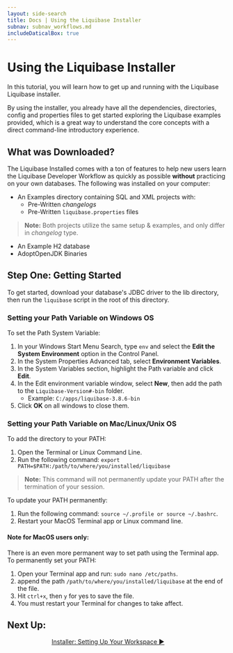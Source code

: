 ```yaml
---
layout: side-search
title: Docs | Using the Liquibase Installer 
subnav: subnav_workflows.md
includeDaticalBox: true
---
```

# Using the Liquibase Installer
In this tutorial, you will learn how to get up and running with the Liquibase Liquibase installer. 

By using the installer, you already have all the dependencies, directories, config and properties files to get started exploring the Liquibase examples provided, which is a great way to understand the core concepts with a direct command-line introductory experience.

## What was Downloaded?
The Liquibase Installed comes with a ton of features to help new users learn the Liquibase Developer Workflow as quickly as possible **without** practicing on your own databases. The following was installed on your computer:

- An Examples directory containing SQL and XML projects with:
    - Pre-Written *changelogs*
    - Pre-Written `liquibase.properties` files
> **Note:** Both projects utilize the same setup & examples, and only differ in *changelog* type.

- An Example H2 database
- AdoptOpenJDK Binaries

## Step One: Getting Started
To get started, download your database's JDBC driver to the lib directory, then run the `liquibase` script in the root of this directory.

### Setting your Path Variable on Windows OS

To set the Path System Variable:
1. In your Windows Start Menu Search, type `env` and select the **Edit the System Environment** option in the Control Panel.
2. In the System Properties Advanced tab, select **Environment Variables**.
3. In the System Variables section, highlight the Path variable and click **Edit**.
4. In the Edit environment variable window, select **New**, then add the path to the `Liquibase-Version#-bin` folder.
    - Example: `C:/apps/liquibase-3.8.6-bin`
5. Click **OK** on all windows to close them.


### Setting your Path Variable on Mac/Linux/Unix OS

To add the directory to your PATH:

   1. Open the Terminal or Linux Command Line.
   2. Run the following command: `export PATH=$PATH:/path/to/where/you/installed/liquibase`

>**Note:** This command will not permanently update your PATH after the termination of your session. 

To update your PATH permanently:
1. Run the following command: `source ~/.profile or source ~/.bashrc`.
2. Restart your MacOS Terminal app or Linux command line.

#### Note for MacOS users only: 
There is an even more permanent way to set path using the Terminal app. To permanently set your PATH:
   1. Open your Terminal app and run: `sudo nano /etc/paths`. 
   2. append the path `/path/to/where/you/installed/liquibase` at the end of the file. 
   3. Hit `ctrl+x`, then `y` for yes to save the file.
   4. You must restart your Terminal for changes to take affect.

## **Next Up:** 
<div class="cta-container" style="margin-left: auto; margin-right: auto; width: 300px; height: 50px">
<div class="cta cta--block"><a href="/documentation/workflows/setup-workspace-installer.html">Installer: Setting Up Your Workspace ►</a></div></div>